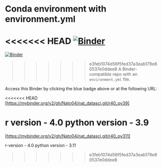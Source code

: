 # Conda environment with environment.yml

<<<<<<< HEAD
[![Binder](http://mybinder.org/badge_logo.svg)](https://mybinder.org/v2/gh/Nato04/nat_datasci.git/r40_py39)
=======
[![Binder](http://mybinder.org/badge_logo.svg)](https://mybinder.org/v2/gh/Nato04/nat_datasci.git/r40_py311)
>>>>>>> e3feb1074d56f5fed37a3eab179e60537e0ddee8
A Binder-compatible repo with an `environment.yml` file.

Access this Binder by clicking the blue badge above or at the following URL:

<<<<<<< HEAD
[https://mybinder.org/v2/gh/Nato04/nat_datasci.git/r40_py39]

r version - 4.0
python version - 3.9
=======
[https://mybinder.org/v2/gh/Nato04/nat_datasci.git/r40_py311]

r-version - 4.0
python version - 3.11
>>>>>>> e3feb1074d56f5fed37a3eab179e60537e0ddee8
